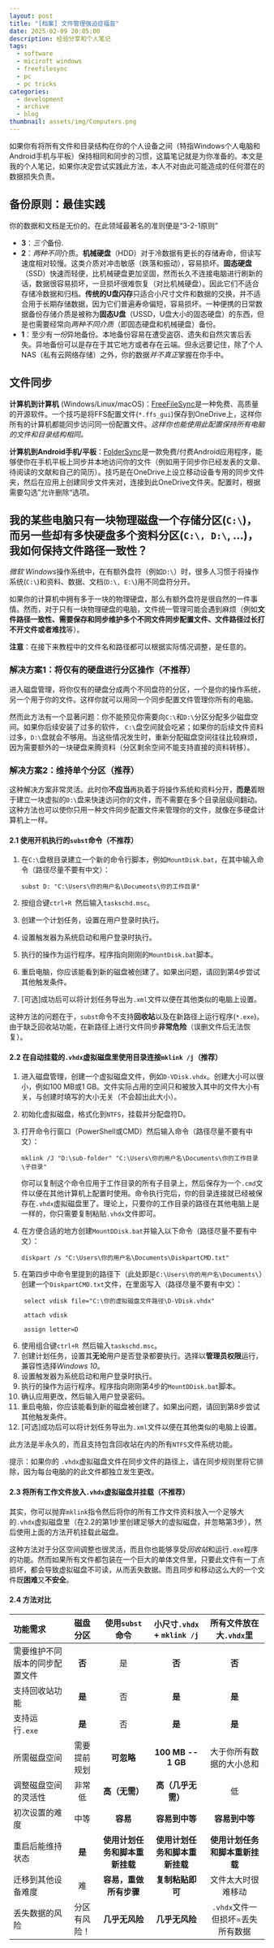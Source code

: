 ```yaml
---
layout: post
title: "[档案] 文件管理强迫症福音"
date: 2025-02-09 20:05:00
description: 经验分享和个人笔记
tags: 
  - software
  - miciroft windows
  - freefilesync
  - pc
  - pc tricks
categories: 
  - development
  - archive
  - blog
thumbnail: assets/img/Computers.png
---
```


如果你有将所有文件和目录结构在你的个人设备之间（特指Windows个人电脑和Android手机与平板）保持相同和同步的习惯，这篇笔记就是为你准备的。本文是我的个人笔记，如果你决定尝试实践此方法，本人不对由此可能造成的任何潜在的数据损失负责。

## 备份原则：最佳实践

你的数据和文档是无价的。在此领域最著名的准则便是“3-2-1原则”

- **3**：*三个*备份.
- **2**：*两种不同*介质。**机械硬盘**（HDD）对于冷数据有更长的存储寿命，但读写速度相对较慢。这类介质对冲击敏感（跌落和振动），容易损坏。**固态硬盘**（SSD）快速而轻便，比机械硬盘更加坚固，然而长久不连接电脑进行刷新的话，数据很容易损坏，一旦损坏很难恢复（对比机械硬盘）。因此它们不适合存储冷数据和归档。**传统的U盘闪存**只适合小尺寸文件和数据的交换，并不适合用于长期存储数据，因为它们普遍寿命偏短，容易损坏。一种便携的日常数据备份存储介质是被称为**固态U盘**（USSD，U盘大小的固态硬盘）的东西，但是也需要经常向*两种不同介质*（即固态硬盘和机械硬盘）备份。
- **1**：至少有*一份*异地备份。本地备份容易在遭受盗窃、遗失和自然灾害后丢失。异地备份可以是存在于其它地方或者存在云端。但永远要记住，除了个人NAS（私有云网络存储）之外，你的数据*并不真正*掌握在你手中。

## 文件同步

**计算机到计算机** (Windows/Linux/macOS)：[FreeFileSync](https://freefilesync.org/download.php)是一种免费、高质量的开源软件。一个技巧是将FFS配置文件(``*.ffs_gui``)保存到OneDrive上，这样你所有的计算机都能同步访问同一份配置文件。*这样你也能使用此配置保持所有电脑的文件和目录结构相同。*

**计算机到Android手机/平板**：[FolderSync](https://play.google.com/store/apps/details?id=dk.tacit.android.foldersync.lite&hl=en)是一款免费/付费Android应用程序，能够使你在手机平板上同步并本地访问你的文件（例如用于同步你已经发表的文章、待阅读的文献和自己的简历）。技巧是在OneDrive上设立移动设备专用的同步文件夹，然后在应用上创建同步文件夹对，连接到此OneDrive文件夹。配置时，根据需要勾选”允许删除“选项。

##  我的某些电脑只有一块物理磁盘一个存储分区(``C:\``)，而另一些却有多快硬盘多个资料分区(``C:\, D:\``, ...)，我如何保持文件路径一致性？

*微软 Windows*操作系统中，在有额外盘符（例如``D:\``）时，很多人习惯于将操作系统(``C:\``)和资料、数据、文档(``D:\, E:\``)用不同盘符分开。

如果你的计算机中拥有多于一块的物理硬盘，那么有额外盘符是很自然的一件事情。然而，对于只有一块物理硬盘的电脑，文件统一管理可能会遇到麻烦（例如**文件路径一致性、需要保存和同步维护多个不同文件同步配置文件、文件路径过长打不开文件或者难找**等）。

**注意**：在接下来教程中的文件名和路径都可以根据实际情况调整，是任意的。

### 解决方案1：将仅有的硬盘进行分区操作（不推荐）

进入磁盘管理，将你仅有的硬盘分成两个不同盘符的分区，一个是你的操作系统，另一个用于你的文件。这样你就可以用同一个同步配置文件管理你所有的电脑。

然而此方法有一个显著问题：你不能预见你需要向``C:\``和``D:\``分区分配多少磁盘空间。如果你后续安装了过多的软件， ``C:\``盘空间就会吃紧；如果你的后续文件资料过多，``D:\``盘就会不够用。当这些情况发生时，重新分配磁盘空间往往比较麻烦，因为需要额外的一块硬盘来腾资料（分区剩余空间不能支持直接的资料转移）。

### 解决方案2：维持单个分区（推荐）

这种解决方案非常灵活。此时你**不应当**再执着于将操作系统和资料分开，**而是**着眼于建立一块虚拟的``D:\``盘来快速访问你的文件，而不需要在多个目录层级间翻动。这种方法也可以使你只用一种文件同步配置文件来管理你的文件，就像在多硬盘计算机上一样。

#### 2.1 使用开机执行的``subst``命令（不推荐）

1. 在``C:\``盘根目录建立一个新的命令行脚本，例如``MountDisk.bat``，在其中输入命令（路径尽量不要有中文）：

    ``` subst D: "C:\Users\你的用户名\Documents\你的工作目录" ```

2. 按组合键``ctrl+R ``然后输入``taskschd.msc``。
3. 创建一个计划任务，设置在用户登录时执行。
4. 设置触发器为系统启动和用户登录时执行。
5. 执行的操作为运行程序。程序指向刚刚的``MountDisk.bat``脚本。
6. 重启电脑，你应该能看到新的磁盘被创建了。如果出问题，请回到第4步尝试其他触发条件。
7. [可选]成功后可以将计划任务导出为``.xml``文件以便在其他类似的电脑上设置。 

这种方法的问题在于，``subst``命令不支持**回收站**以及在新路径上运行程序(``*.exe``)。由于缺乏回收站功能，在新路径上进行文件同步**非常危险**（误删文件后无法恢复）。

#### 2.2 在自动挂载的``.vhdx``虚拟磁盘里使用目录连接``mklink /j``（推荐）

1. 进入磁盘管理，创建一个虚拟磁盘文件，例如``D-VDisk.vhdx``。创建大小可以很小，例如100 MB或1 GB。文件实际占用的空间只和被放入其中的文件大小有关，与创建时填写的大小无关（不会超出此大小）。
2. 初始化虚拟磁盘，格式化到``NTFS``，挂载并分配盘符D。
3. 打开命令行窗口（PowerShell或CMD）然后输入命令（路径尽量不要有中文）：

    ```mklink /J "D:\sub-folder" "C:\Users\你的用户名\Documents\你的工作目录\子目录"```

    你可以复制这个命令应用于工作目录的所有子目录上，然后保存为一个``.cmd``文件以便在其他计算机上配置时使用。命令执行完后，你的目录连接就已经被保存在``.vhdx``虚拟磁盘里了。理论上，只要你的工作目录的路径在其他电脑上是一样的，你只需要复制粘贴``.vhdx``文件即可。

4. 在方便合适的地方创建``MountDDisk.bat``并输入以下命令（路径尽量不要有中文）：

    ```diskpart /s "C:\Users\你的用户名\Documents\DiskpartCMD.txt"```

5. 在第四步中命令里提到的路径下（此处即是``C:\Users\你的用户名\Documents\``）创建一个``DiskpartCMD.txt``文件，在里面写入（路径尽量不要有中文）：

```
    select vdisk file="C:\你的虚拟磁盘文件路径\D-VDisk.vhdx"

    attach vdisk

    assign letter=D
```

6. 使用组合键``ctrl+R ``然后输入``taskschd.msc``。
7. 创建计划任务，设置其**无论**用户是否登录都要执行。选择以**管理员权限**运行，兼容性选择*Windows 10*。
8. 设置触发器为系统启动和用户登录时执行。
9. 执行的操作为运行程序。程序指向刚刚第4步的``MountDDisk.bat``脚本。
10. 确认应用更改，然后输入用户登录密码。
11. 重启电脑，你应该能看到新的磁盘被创建了。如果出问题，请回到第8步尝试其他触发条件。
12. [可选]成功后可以将计划任务导出为``.xml``文件以便在其他类似的电脑上设置。 

此方法是半永久的，而且支持包含回收站在内的所有``NTFS``文件系统功能。

提示：如果你的 ``.vhdx``虚拟磁盘文件在同步文件的路径上，请在同步规则里将它排除，因为每台电脑的的此文件都独立发生更改。

#### 2.3 将所有工作文件放入``.vhdx``虚拟磁盘并挂载（不推荐）

其实，你可以抛弃``mklink``指令然后将你的所有工作文件资料放入一个足够大的``.vhdx``虚拟磁盘里（在2.2的第1步里创建足够大的虚拟磁盘，并忽略第3步），然后使用上面的方法开机挂载此磁盘。

这种方法对于分区空间调整也很灵活，而且你也能够享受*回收站*和运行``.exe``程序的功能。然而如果所有文件都包装在一个巨大的单体文件里，只要此文件有一丁点损坏，都会导致虚拟磁盘不可读，从而丢失数据。而且同步和移动这么大的一个文件既**困难**又**不安全**。

#### 2.4 方法对比

| 功能需求 | 磁盘分区 | 使用``subst``命令 | 小尺寸``.vhdx`` + ``mklink /j`` | 所有文件放在大``.vhdx``里  |
|:----- | :-----:  | :-----:  | :-----:  | :-----:  |
| 需要维护不同版本的同步配置文件 | **否** | 是  | **否**  | **否**  |
| 支持回收站功能 | **是** | 否  | **是**  | **是**  |
| 支持运行``.exe`` | **是** | 否  | **是**  | **是**  |
| 所需磁盘空间 | 需要提前规划  | **可忽略**  | **100 MB -- 1 GB**  | 大于你所有数据的大小总和 |
| 调整磁盘空间的灵活性 | 非常低  | **高（无需）**  | **高（几乎无需）**  | 低 |
| 初次设置的难度 | 中等  | **容易**  | **容易到中等**  | **容易到中等** |
| 重启后能维持状态 | **是**  | **使用计划任务和脚本重新挂载**  | **使用计划任务和脚本重新挂载**  | **使用计划任务和脚本重新挂载** |
| 迁移到其他设备难度 | 难  | **容易，重做所有步骤**  | **复制粘贴即可**  | 文件太大时很难移动 |
| 丢失数据的风险 | 分区有风险！  | **几乎无风险**  | **几乎无风险**  | ``.vhdx``文件一但损坏=丢失所有数据 |